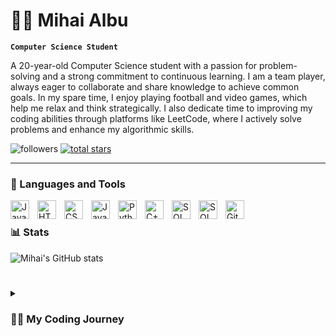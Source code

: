 # 🏄‍♂️ Mihai Albu

**`Computer Science Student`**

A 20-year-old Computer Science student with a passion for problem-solving and a strong commitment to continuous learning. I am a team player, always eager to collaborate and share knowledge to achieve common goals. In my spare time, I enjoy playing football and video games, which help me relax and think strategically. I also dedicate time to improving my coding abilities through platforms like LeetCode, 
where I actively solve problems and enhance my algorithmic skills. 

   <p align="left">
         <img alt="followers" title="Follow me on Github" src="https://custom-icon-badges.demolab.com/github/followers/miscu123?color=236ad3&labelColor=1155ba&style=for-the-badge&logo=person-add&label=Follow&logoColor=white"/></a>
      <a href="https://github.com/ForrestKnight?tab=repositories&sort=stargazers">
         <img alt="total stars" title="Total stars on GitHub" src="https://custom-icon-badges.demolab.com/github/stars/miscu123?color=55960c&style=for-the-badge&labelColor=488207&logo=star"/></a>
   </p>

---

### 🧰 Languages and Tools

<img align="left" alt="Java" width="30px" style="padding-right:10px;" src="https://cdn.jsdelivr.net/gh/devicons/devicon/icons/java/java-original.svg"/>
<img align="left" alt="HTML" width="30px" style="padding-right:10px;" src="https://cdn.jsdelivr.net/gh/devicons/devicon/icons/html5/html5-plain.svg" />
<img align="left" alt="CSS" width="30px" style="padding-right:10px;" src="https://cdn.jsdelivr.net/gh/devicons/devicon/icons/css3/css3-plain.svg" />
<img align="left" alt="JavaScript" width="30px" style="padding-right:10px;" src="https://cdn.jsdelivr.net/gh/devicons/devicon/icons/javascript/javascript-plain.svg" />
<img align="left" alt="Python" width="30px" style="padding-right:10px;" src="https://cdn.jsdelivr.net/gh/devicons/devicon/icons/python/python-plain.svg" />
<img align="left" alt="C++" width="30px" style="padding-right:10px;" src="https://cdn.jsdelivr.net/gh/devicons/devicon@latest/icons/cplusplus/cplusplus-original.svg" />
<img align="left" alt="SQL" width="30px" style="padding-right:10px;" src="https://cdn.jsdelivr.net/gh/devicons/devicon@latest/icons/azuresqldatabase/azuresqldatabase-original.svg" />
<img align="left" alt="SQL" width="30px" style="padding-right:10px;" src="https://cdn.jsdelivr.net/gh/devicons/devicon@latest/icons/php/php-original.svg" />
<img align="left" alt="GitHub" width="30px" style="padding-right:10px;" src="https://cdn.jsdelivr.net/gh/devicons/devicon/icons/github/github-original.svg" />
<br />

### 📊 Stats

![Mihai's GitHub stats](https://github-readme-stats.vercel.app/api?username=miscu123&show_icons=true&theme=monokai)

<!-- ![GitHub Streak](https://streak-stats.demolab.com?user=miscu123&theme=monokai&border_radius=4.5) -->

#
<details>
 <summary><h3>👨‍💻 My Coding Journey</h3></summary>
   I started my coding journey as a curious high school student in 2020, fascinated by the endless possibilities of the digital world. Back then, I was driven by a simple passion: the thrill of solving problems and bringing ideas to life through code. It didn’t take long for me to realize that programming wasn’t just a skill—it was a gateway to building the future.

Now, as a 19-year-old Computer Science student at university, my love for coding has only deepened. I thrive on the challenge of breaking down complex problems and finding elegant solutions, constantly pushing myself to improve. Platforms like LeetCode have become my training ground, where I sharpen my algorithmic skills and immerse myself in the art of efficient problem-solving. Beyond the individual journey, I’ve discovered the joy of collaboration—working in teams, exchanging ideas, and building things together. It’s a reminder that technology is as much about people as it is about code.

As I prepare for the challenges ahead, I’m focusing on finding a balance between my studies and my passion for learning. It won’t be without its challenges, but I know growth comes from stepping out of my comfort zone and tackling things head-on.

So here’s to the leap forward, to the dream of creating something that younger me would be proud of. Don’t wait up, because I’m just getting started.
[LeetCode]: https://leetcode.com/u/1Misu/
